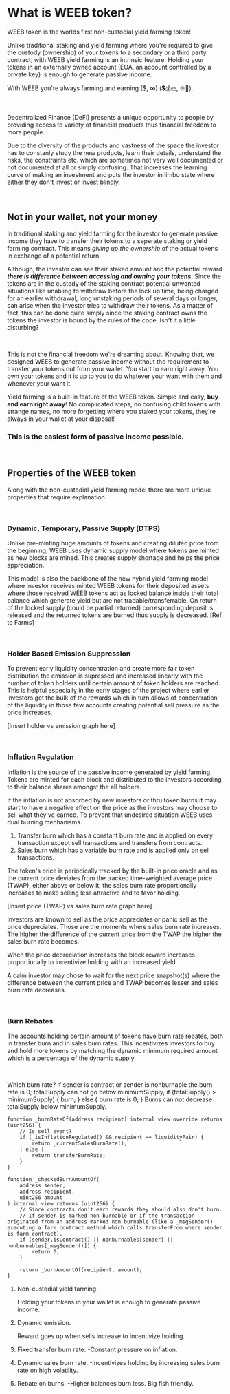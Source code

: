 # What is WEEB token?

WEEB token is the worlds first non-custodial yield farming token!

Unlike traditional staking and yield farming where you're required to give the custody (ownership) of your tokens to a secondary or a third party contract, with WEEB yield farming is an intrinsic feature.
Holding your tokens in an externally owned account (EOA, an account controlled by a private key) is enough to generate passive income.

With WEEB you're always farming and earning ($, ∞) (💲💰💵, ♾️🔁).

&nbsp;

Decentralized Finance (DeFi) presents a unique opportunity to people by providing access to variety of financial products thus financial freedom to more people.

Due to the diversity of the products and vastness of the space the investor has to constanly study the new products, learn their details, understand the risks, the constraints etc. which are sometimes not very well documented or not documented at all or simply confusing.
That increases the learning curve of making an investment and puts the investor in limbo state where either they don't invest or invest blindly.

&nbsp;

## Not in your wallet, not your money

In traditional staking and yield farming for the investor to generate passive income they have to transfer their tokens to a seperate staking or yield farming contract. This means *giving up the ownership* of the actual tokens in exchange of a potential return.

Although, the investor can see their staked amount and the potential reward ***there is difference between accessing and owning your tokens***.
Since the tokens are in the custody of the staking contract potential unwanted situations like unabling to withdraw before the lock up time, being charged for an earlier withdrawal, long unstaking periods of several days or longer, can arise when the investor tries to withdraw their tokens.
As a matter of fact, this can be done quite simply since the staking contract owns the tokens the investor is bound by the rules of the code. Isn't it a little disturbing?

&nbsp;

This is not the financial freedom we're dreaming about.
Knowing that, we designed WEEB to generate passive income without the requirement to transfer your tokens out from your wallet. You start to earn right away. You own your tokens and it is up to you to do whatever your want with them and whenever your want it.

Yield farming is a built-in feature of the WEEB token. Simple and easy, **buy and earn right away**!
No complicated steps, no confusing child tokens with strange names, no more forgetting where you staked your tokens, they're always in your wallet at your disposal!

### **This is the easiest form of passive income possible.**

&nbsp;

## Properties of the WEEB token

Along with the non-custodial yield farming model there are more unique properties that require explanation.

&nbsp;

### Dynamic, Temporary, Passive Supply (DTPS)

Unlike pre-minting huge amounts of tokens and creating diluted price from the beginning, WEEB uses dynamic supply model where tokens are minted as new blocks are mined.
This creates supply shortage and helps the price appreciation.

This model is also the backbone of the new hybrid yield farming model where investor receives minted WEEB tokens for their deposited assets where those received WEEB tokens act as locked balance inside their total balance which generate yield but are not tradable/transferrable. On return of the locked supply (could be partial returned) corresponding deposit is released and the returned tokens are burned thus supply is decreased.
[Ref. to Farms]

&nbsp;

### Holder Based Emission Suppression

To prevent early liquidity concentration and create more fair token distribution the emission is supressed and increased linearly with the number of token holders until certain amount of token holders are reached.
This is helpful especially in the early stages of the project where earlier investors get the bulk of the rewards which in turn allows of concentration of the liquidity in those few accounts creating potential sell pressure as the price increases.

[Insert holder vs emission graph here]

&nbsp;

### Inflation Regulation

Inflation is the source of the passive income generated by yield farming.
Tokens are minted for each block and distributed to the investors according to their balance shares amongst the all holders.

If the inflation is not absorbed by new investors or thru token burns it may start to have a negative effect on the price as the investors may choose to sell what they've earned.
To prevent that undesired situation WEEB uses dual burning mechanisms.

1. Transfer burn which has a constant burn rate and is applied on every transaction except sell transactions and transfers from contracts.
1. Sales burn which has a variable burn rate and is applied only on sell transactions.

The token's price is periodically tracked by the built-in price oracle and as the current price deviates from the tracked time-weighted average price (TWAP), either above or below it, the sales burn rate proportionally increases to make selling less attractive and to favor holding.

[Insert price (TWAP) vs sales burn rate graph here]

Investors are known to sell as the price appreciates or panic sell as the price depreciates. Those are the moments where sales burn rate increases. The higher the difference of the current price from the TWAP the higher the sales burn rate becomes.

When the price depreciation increases the block reward increases proportionally to incentivize holding with an increased yield.

A calm investor may chose to wait for the next price snapshot(s) where the difference between the current price and TWAP becomes lesser and sales burn rate decreases.

&nbsp;

### Burn Rebates

The accounts holding certain amount of tokens have burn rate rebates, both in transfer burn and in sales burn rates.
This incentivizes investors to buy and hold more tokens by matching the dynamic minimum required amount which is a percentage of the dynamic supply.

&nbsp;

Which burn rate?
if sender is contract or sender is nonburnable the burn rate is 0;
totalSupply can not go below minimumSupply,
if (totalSupply() > minimumSupply) {
    burn;
} else {
    burn rate is 0;
}
Burns can not decrease totalSupply below minimumSupply.


    function _burnRateOf(address recipient) internal view override returns (uint256) {
        // Is sell event?
        if (_isInflationRegulated() && recipient == liquidityPair) {
            return _currentSalesBurnRate();
        } else {
            return transferBurnRate;
        }
    }

    function _checkedBurnAmountOf(
        address sender,
        address recipient,
        uint256 amount
    ) internal view returns (uint256) {
        // Since contracts don't earn rewards they should also don't burn.
        // If sender is marked non burnable or if the transaction originated from an address marked non burnable (like a _msgSender() executing a farm contract method which calls transferFrom where sender is farm contract).
        if (sender.isContract() || nonburnables[sender] || nonburnables[_msgSender()]) {
            return 0;
        }

        return _burnAmountOf(recipient, amount);
    }


1. Non-custodial yield farming.

    Holding your tokens in your wallet is enough to generate passive income.

1. Dynamic emission.

    Reward goes up when sells increase to incentivize holding.

1. Fixed transfer burn rate. -Constant pressure on inflation.
1. Dynamic sales burn rate. -Incentivizes holding by increasing sales burn rate on high volatility.
1. Rebate on burns. -Higher balances burn less. Big fish friendly.